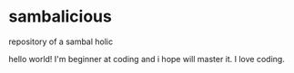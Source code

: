# sambalicious
repository of a sambal holic 

hello world!
I'm beginner at coding and i hope will master it.
I love coding.
